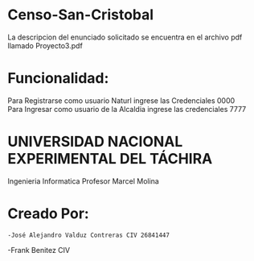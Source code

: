 # Censo-San-Cristobal
 La descripcion del enunciado solicitado se encuentra en el archivo pdf llamado Proyecto3.pdf
# Funcionalidad:
   Para Registrarse como usuario Naturl ingrese las Credenciales 0000  
   Para Ingresar como usuario de la Alcaldia ingrese las credenciales 7777
# UNIVERSIDAD NACIONAL EXPERIMENTAL DEL TÁCHIRA
 Ingenieria Informatica
 Profesor Marcel Molina
# Creado Por:
    -José Alejandro Valduz Contreras CIV 26841447
   -Frank Benitez CIV 

